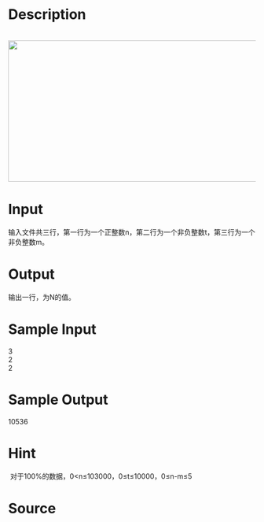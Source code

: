 
# Description

<div class="content"><p> <img src="source/bzoj/3933/img/aHR0cHM6Ly9seWRzeS5jb20vSnVkZ2VPbmxpbmUvdXBsb2FkLzIwMTUwNC9hYS5KUEc=.JPG" width="914" height="287" alt=""/></p></div>

# Input

<div class="content"><p>输入文件共三行，第一行为一个正整数n，第二行为一个非负整数t，第三行为一个非负整数m。</p>
<div></div></div>

# Output

<div class="content"><p>输出一行，为N的值。</p>
<div></div>
<div></div></div>

# Sample Input

<div class="content"><span class="sampledata">3<br/>
2<br/>
2</span></div>

# Sample Output

<div class="content"><span class="sampledata">10536<br/>
</span></div>

# Hint

<div class="content"><p></p><p> 对于100%的数据，0&lt;n≤103000，0≤t≤10000，0≤n-m≤5</p><p></p></div>

# Source

<div class="content"><p><a href="problemset.php?search="></a></p></div>

